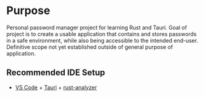 # Purpose

Personal password manager project for learning Rust and Tauri.
Goal of project is to create a usable application that contains and stores passwords in a safe environment, while also being accessible to the intended end-user.
Definitive scope not yet established outside of general purpose of application.

## Recommended IDE Setup

- [VS Code](https://code.visualstudio.com/) + [Tauri](https://marketplace.visualstudio.com/items?itemName=tauri-apps.tauri-vscode) + [rust-analyzer](https://marketplace.visualstudio.com/items?itemName=rust-lang.rust-analyzer)
